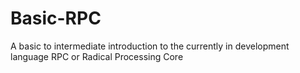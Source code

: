 # Basic-RPC
A basic to intermediate introduction to the currently in development language RPC or Radical Processing Core
